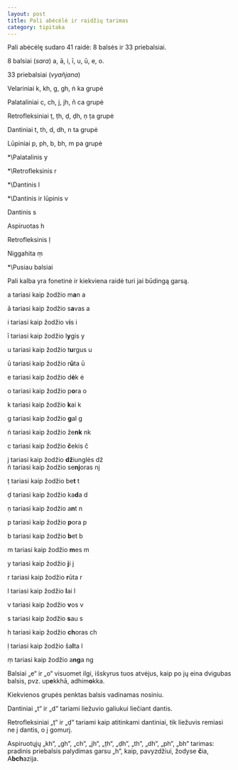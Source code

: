 ```yaml
---
layout: post
title: Pali abėcėlė ir raidžių tarimas
category: tipitaka
---
```


Pali abėcėlę sudaro 41 raidė: 8 balsės ir 33 priebalsiai.

8 balsiai (*sara*) a, ā, i, ī, u, ū, e, o.

33 priebalsiai (*vyañjana*)

  Velariniai            k, kh, g, gh, ṅ   ka grupė  

  Palataliniai         c, ch, j, jh, ñ      ca grupė  

  Retrofleksiniai   ṭ, ṭh, ḍ, ḍh, ṇ     ṭa grupė   

  Dantiniai             t, th, d, dh, n     ta grupė  

  Lūpiniai               p, ph, b, bh, m  pa grupė  

  *\Palatalinis               y  

  *\Retrofleksinis         r  

  *\Dantinis                   l  

  *\Dantinis ir lūpinis   v  

  Dantinis                      s  

  Aspiruotas                 h  

  Retrofleksinis             ḷ  

  Niggahita                   ṃ 
 
*\Pusiau balsiai

Pali kalba yra fonetinė ir kiekviena raidė turi jai būdingą garsą.

  a   tariasi kaip žodžio   m**a**n     a  

  ā   tariasi kaip žodžio   s**a**vas   a  

<!--break-->

  i   tariasi kaip žodžio   v**i**s                i  

  ī   tariasi kaip žodžio   l**y**gis             y  

  u   tariasi kaip žodžio   t**u**rgus        u  

  ū   tariasi kaip žodžio   r**ū**ta            ū  

  e   tariasi kaip žodžio   d**ė**k             ė  

  o   tariasi kaip žodžio   p**o**ra           o  

  k   tariasi kaip žodžio   **k**ai               k  

  g   tariasi kaip žodžio   **g**al              g  

  ṅ   tariasi kaip žodžio   že**nk**          nk  

  c   tariasi kaip žodžio   **č**ekis          č  


  j   tariasi kaip žodžio   **dž**iunglės   dž  
  ñ   tariasi kaip žodžio   se**nj**oras   nj  

  ṭ   tariasi kaip žodžio   be**t**               t  

  ḍ   tariasi kaip žodžio   ka**d**a           d  

  ṇ   tariasi kaip žodžio   a**n**t              n  

  p   tariasi kaip žodžio   **p**ora           p  

  b   tariasi kaip žodžio   **b**et              b  

  m   tariasi kaip žodžio   **m**es          m  

  y   tariasi kaip žodžio   **j**i                  j  

  r   tariasi kaip žodžio   **r**ūta             r  

  l   tariasi kaip žodžio   **l**ai                l  

  v   tariasi kaip žodžio   **v**os             v  

  s   tariasi kaip žodžio   **s**au            s  

  h   tariasi kaip žodžio   **ch**oras      ch  

  ḷ   tariasi kaip žodžio   ša**l**ta             l  

  ṃ   tariasi kaip žodžio   a**ng**a         ng  

Balsiai „e“ ir „o“ visuomet ilgi, išskyrus tuos atvėjus, kaip po jų eina dvigubas balsis, pvz. up**e**kkhā, adhim**o**kka.

Kiekvienos grupės penktas balsis vadinamas nosiniu.

Dantiniai „t“ ir „d“ tariami liežuvio galiukui liečiant dantis.

Retrofleksiniai „ṭ“ ir „ḍ“ tariami kaip atitinkami dantiniai, tik liežuvis remiasi ne į dantis, o į gomurį.

Aspiruotųjų „kh“, „gh“, „ch“, „jh“, „ṭh“, „ḍh“, „th“, „dh“, „ph“, „bh“ tarimas: pradinis priebalsis palydimas garsu „h“, kaip, pavyzdžiui, žodyse **č**ia, A**bch**azija. 
